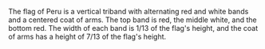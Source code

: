 The flag of Peru is a vertical triband with alternating red and white bands and a centered coat of arms. The top band is red, the middle white, and the bottom red. The width of each band is 1/13 of the flag's height, and the coat of arms has a height of 7/13 of the flag's height.